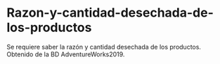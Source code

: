 # Razon-y-cantidad-desechada-de-los-productos
Se requiere saber la razón y cantidad desechada de los productos. Obtenido de la BD AdventureWorks2019.
